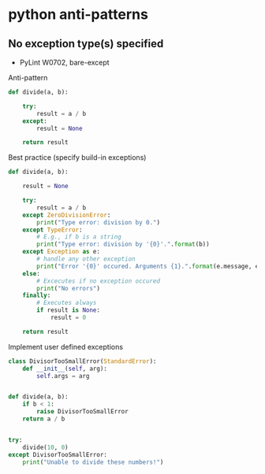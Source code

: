 # python anti-patterns

## No exception type(s) specified

- PyLint W0702, bare-except

Anti-pattern

```py
def divide(a, b):

    try:
        result = a / b
    except:
        result = None

    return result
```

Best practice (specify build-in exceptions)

```py
def divide(a, b):

    result = None

    try:
        result = a / b
    except ZeroDivisionError:
        print("Type error: division by 0.")
    except TypeError:
        # E.g., if b is a string
        print("Type error: division by '{0}'.".format(b))
    except Exception as e:
        # handle any other exception
        print("Error '{0}' occured. Arguments {1}.".format(e.message, e.args))
    else:
        # Excecutes if no exception occured
        print("No errors")
    finally:
        # Executes always
        if result is None:
            result = 0

    return result
```

Implement user defined exceptions

```py
class DivisorTooSmallError(StandardError):
    def __init__(self, arg):
        self.args = arg


def divide(a, b):
    if b < 1:
        raise DivisorTooSmallError
    return a / b


try:
    divide(10, 0)
except DivisorTooSmallError:
    print("Unable to divide these numbers!")
```

